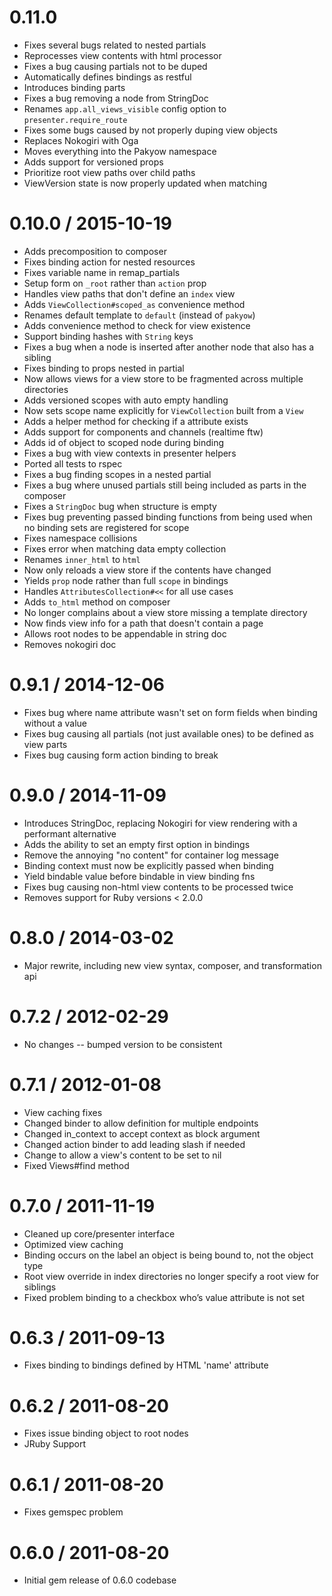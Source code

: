 # 0.11.0

  * Fixes several bugs related to nested partials
  * Reprocesses view contents with html processor
  * Fixes a bug causing partials not to be duped
  * Automatically defines bindings as restful
  * Introduces binding parts
  * Fixes a bug removing a node from StringDoc
  * Renames `app.all_views_visible` config option to `presenter.require_route`
  * Fixes some bugs caused by not properly duping view objects
  * Replaces Nokogiri with Oga
  * Moves everything into the Pakyow namespace
  * Adds support for versioned props
  * Prioritize root view paths over child paths
  * ViewVersion state is now properly updated when matching

# 0.10.0 / 2015-10-19

  * Adds precomposition to composer
  * Fixes binding action for nested resources
  * Fixes variable name in remap_partials
  * Setup form on `_root` rather than `action` prop
  * Handles view paths that don't define an `index` view
  * Adds `ViewCollection#scoped_as` convenience method
  * Renames default template to `default` (instead of `pakyow`)
  * Adds convenience method to check for view existence
  * Support binding hashes with `String` keys
  * Fixes a bug when a node is inserted after another node that also has a sibling
  * Fixes binding to props nested in partial
  * Now allows views for a view store to be fragmented across multiple directories
  * Adds versioned scopes with auto empty handling
  * Now sets scope name explicitly for `ViewCollection` built from a `View`
  * Adds a helper method for checking if a attribute exists
  * Adds support for components and channels (realtime ftw)
  * Adds id of object to scoped node during binding
  * Fixes a bug with view contexts in presenter helpers
  * Ported all tests to rspec
  * Fixes a bug finding scopes in a nested partial
  * Fixes a bug where unused partials still being included as parts in the composer
  * Fixes a `StringDoc` bug when structure is empty
  * Fixes bug preventing passed binding functions from being used when no binding sets are registered for scope
  * Fixes namespace collisions
  * Fixes error when matching data empty collection
  * Renames `inner_html` to `html`
  * Now only reloads a view store if the contents have changed
  * Yields `prop` node rather than full `scope` in bindings
  * Handles `AttributesCollection#<<` for all use cases
  * Adds `to_html` method on composer
  * No longer complains about a view store missing a template directory
  * Now finds view info for a path that doesn't contain a page
  * Allows root nodes to be appendable in string doc
  * Removes nokogiri doc

# 0.9.1 / 2014-12-06

  * Fixes bug where name attribute wasn't set on form fields when binding without a value
  * Fixes bug causing all partials (not just available ones) to be defined as view parts
  * Fixes bug causing form action binding to break

# 0.9.0 / 2014-11-09

  * Introduces StringDoc, replacing Nokogiri for view rendering with a performant alternative
  * Adds the ability to set an empty first option in bindings
  * Remove the annoying "no content" for container log message
  * Binding context must now be explicitly passed when binding
  * Yield bindable value before bindable in view binding fns
  * Fixes bug causing non-html view contents to be processed twice
  * Removes support for Ruby versions < 2.0.0

# 0.8.0 / 2014-03-02

  * Major rewrite, including new view syntax, composer, and transformation api

# 0.7.2 / 2012-02-29

  * No changes -- bumped version to be consistent

# 0.7.1 / 2012-01-08

  * View caching fixes
  * Changed binder to allow definition for multiple endpoints
  * Changed in_context to accept context as block argument
  * Changed action binder to add leading slash if needed
  * Change to allow a view's content to be set to nil
  * Fixed Views#find method

# 0.7.0 / 2011-11-19

  * Cleaned up core/presenter interface
  * Optimized view caching
  * Binding occurs on the label an object is being bound to, not the object type
  * Root view override in index directories no longer specify a root view for siblings
  * Fixed problem binding to a checkbox who’s value attribute is not set

# 0.6.3 / 2011-09-13

  * Fixes binding to bindings defined by HTML 'name' attribute

# 0.6.2 / 2011-08-20

  * Fixes issue binding object to root nodes
  * JRuby Support

# 0.6.1 / 2011-08-20

  * Fixes gemspec problem

# 0.6.0 / 2011-08-20

 * Initial gem release of 0.6.0 codebase
